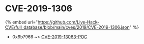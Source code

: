 # CVE-2019-1306
{% embed url="https://github.com/Live-Hack-CVE/full_database/blob/main/cves/2019/CVE-2019-1306.json" %}

* 0x6b7966 ~> [CVE-2019-13063-POC](https://www.alice-snow.ru/2019/database/cve-2019-1306/cve-2019-13063-poc-0x6b7966)